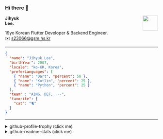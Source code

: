 ### Hi there 👋
<img src="https://github.githubassets.com/images/mona-loading-default.gif" width="50px" align="right">
</a>

**Jihyuk\
Lee.**

19yo Korean Flutter Developer & Backend Engineer.\
✉️ <s23066@gsm.hs.kr>

---

```json
{
  "name": "Jihyuk Lee",
  "birthYear": 2007,
  "locale": "ko-KR, Korea",
  "preferLanguages": [
    { "name": "Dart", "percent": 50 },
    { "name": "Kotlin", "percent": 25 },
    { "name": "Python", "percent": 25 }
  ],
  "team" : "AING, DEF, ···",
  "favorite": {
    "cat": "🐈"
  }
}
```
---
<details>
  <summary>github-profile-trophy (click me)</summary>
  
![](https://github-profile-trophy.vercel.app/?username=withJihyuk&row=1&column=8&theme=nord)
  
</details>
<details>
  <summary>github-readme-stats (click me)</summary>
  
<!--START_SECTION:waka-->
![Code Time](http://img.shields.io/badge/Code%20Time-928%20hrs%2018%20mins-blue)

![Lines of code](https://img.shields.io/badge/%EC%A0%80%EB%8A%94%20%EC%97%AC%ED%83%9C%EA%B9%8C%EC%A7%80%20-712.5%20thousand%20%EC%A4%84%EC%9D%98%20%EC%BD%94%EB%93%9C%EB%A5%BC%20%EC%9E%91%EC%84%B1%ED%96%88%EC%96%B4%EC%9A%94.-blue)

**저는 아침형 인간이에요. 🐤** 

```text
🌞 아침                     861 commits         █████░░░░░░░░░░░░░░░░░░░░   21.24 % 
🌆 낮　                     1403 commits        █████████░░░░░░░░░░░░░░░░   34.61 % 
🌃 저녁                     1427 commits        █████████░░░░░░░░░░░░░░░░   35.20 % 
🌙 밤　                     363 commits         ██░░░░░░░░░░░░░░░░░░░░░░░   08.95 % 
```


📊 **저는 이번주를 이렇게 시간을 보냈어요.** 

```text
🕑︎ Timezone: Asia/Seoul

💬 프로그래밍 언어들: 
XML                      3 hrs 43 mins       ████████████░░░░░░░░░░░░░   46.44 % 
Kotlin                   2 hrs 17 mins       ███████░░░░░░░░░░░░░░░░░░   28.65 % 
YAML                     1 hr 19 mins        ████░░░░░░░░░░░░░░░░░░░░░   16.50 % 
Dart                     18 mins             █░░░░░░░░░░░░░░░░░░░░░░░░   03.86 % 
Markdown                 16 mins             █░░░░░░░░░░░░░░░░░░░░░░░░   03.36 % 

🔥 에디터들: 
IntelliJ IDEA            7 hrs 14 mins       ███████████████████████░░   90.42 % 
VS Code                  46 mins             ██░░░░░░░░░░░░░░░░░░░░░░░   09.58 % 

💻 운영 체제들: 
Mac                      8 hrs               █████████████████████████   100.00 % 
```


 Last Updated on 12/07/2025 18:51:26 UTC
<!--END_SECTION:waka-->

</details>

</div>

